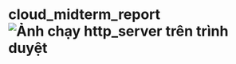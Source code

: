 # cloud_midterm_report![Ảnh chạy http_server trên trình duyệt](https://github.com/HieuNT-2306/cloud_midterm_report/assets/118909691/958313a6-138f-44f6-b119-be3e852d990c)
